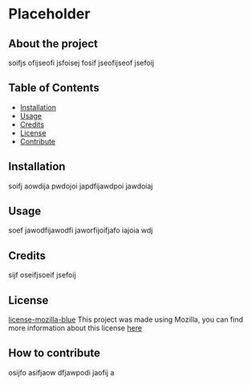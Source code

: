 # Placeholder

  ## About the project
  soifjs ofijseofi jsfoisej fosif jseofijseof jsefoij

  ## Table of Contents
  * [Installation](#installation)
  * [Usage](#usage)
  * [Credits](#credits)
  * [License](#license)
  * [Contribute](#how-to-contribute)

  ## Installation
  soifj aowdija pwdojoi japdfijawdpoi jawdoiaj

  ## Usage
  soef jawodfijawodfi jaworfijoifjafo iajoia wdj

  ## Credits
  sijf oseifjsoeif jsefoij

  ## License
  [license-mozilla-blue](https://img.shields.io/badge/licence-Mozilla-blue)
  This project was made using Mozilla, you can find more information about this license <a href="https://choosealicense.com/licenses/mpl-2.0/" target="_blank">here</a>

  ## How to contribute
  osijfo asifjaow dfjawpodi jaofij a
